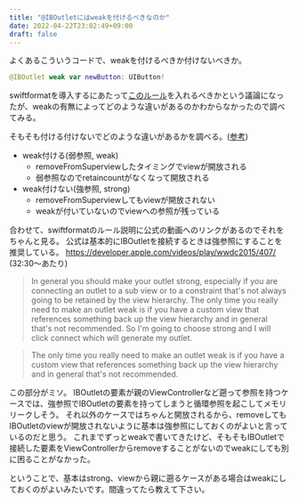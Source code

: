 ```yaml
---
title: "@IBOutletにはweakを付けるべきなのか"
date: 2022-04-22T23:02:49+09:00
draft: false
---
```


よくあるこういうコードで、weakを付けるべきか付けないべきか。
```swift
@IBOutlet weak var newButton: UIButton!
```

swiftformatを導入するにあたって[このルール](https://github.com/nicklockwood/SwiftFormat/blob/master/Rules.md#strongoutlets)を入れるべきかという議論になったが、weakの有無によってどのような違いがあるのかわからなかったので調べてみる。


そもそも付ける付けないでどのような違いがあるかを調べる。([参考](https://qiita.com/chocovayashi/items/a96adc1356b7c45524b7))
 - weak付ける(弱参照, weak)
    - removeFromSuperviewしたタイミングでviewが開放される
    - 弱参照なのでretaincountがなくなって開放される
 - weak付けない(強参照, strong)
    - removeFromSuperviewしてもviewが開放されない
    - weakが付いていないのでviewへの参照が残っている

合わせて、swiftformatのルール説明に公式の動画へのリンクがあるのでそれをちゃんと見る。
公式は基本的にIBOutletを接続するときは強参照にすることを推奨している。
https://developer.apple.com/videos/play/wwdc2015/407/ (32:30〜あたり)

> In general you should make your outlet strong, especially if you are connecting an outlet to a sub view or to a constraint that's not always going to be retained by the view hierarchy. The only time you really need to make an outlet weak is if you have a custom view that references something back up the view hierarchy and in general that's not recommended. So I'm going to choose strong and I will click connect which will generate my outlet.


> The only time you really need to make an outlet weak is if you have a custom view that references something back up the view hierarchy and in general that's not recommended.

この部分がミソ。
IBOutletの要素が親のViewControllerなど遡って参照を持つケースでは、強参照でIBOutletの要素を持ってしまうと循環参照を起こしてメモリリークしそう。
それ以外のケースではちゃんと開放されるから、removeしてもIBOutletのviewが開放されないように基本は強参照にしておくのがよいと言っているのだと思う。
これまでずっとweakで書いてきたけど、そもそもIBOutletで接続した要素をViewControllerからremoveすることがないのでweakにしても別に困ることがなかった。

ということで、基本はstrong、viewから親に遡るケースがある場合はweakにしておくのがよいみたいです。間違ってたら教えて下さい。